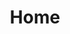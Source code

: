 ---
layout: home
title: Home

hero:
  name: Software Engineer
  text: ~ forever learner
  tagline: Having fun with tech since I was born

features:
  - title: "Hack-the-box Penetration Testing Process"
    details: Brincando mais com Pentest
    link: /posts/2025/01/23/hack-the-box-penetration-testing-process.md
    date: 2025-01-23

  - title: "2025 e um novo/velho hobby: Pentest"
    details: Voltei a brincar de Pentester
    link: /posts/2025/01/16/2025-e-um-novo-velho-hobby-pentest.md
    date: 2025-01-16

  - title: "Sharding Database e SQLite"
    details: Aprendizados obtidos ao separar um banco sqlite em vários arquivos
    link: /posts/2024/PT-sharding-database-e-sqlite.md
    date: 2024-06-19

  - title: "Dump Mental 2: Experiência escrevendo meu próprio CLI"
    details: A continuação da saga do Blog com IA
    link: /posts/2024/PT-dump-mental-blogs-parte-2.md
    date: 2024-05-29

  - title: "Dump Mental: Próximos passos do desafio Blog com +100K posts"
    details: A continuação da saga do Blog com IA
    link: /posts/2024/PT-dump-mental-proximos-passos-do-desafio-blog-com-100k-posts
    date: 2024-05-10

  - title: Escalando de 65k para 104k artigos no Blog
    details: A continuação da saga do Blog com IA
    link: /posts/2024/PT-escalando-de-64k-para-100k-artigos

  - title: Desafios e soluções na Gestão de blogs com +50 mil artigos - IA, Rust e Vue
    details: Um artigo técnico detalhando desafios, migrações e decisões tomadas na jornada de um simples site
    link: /posts/2024/PT-desafios-e-solucoes-na-gestao-de-blogs-com-mais-de-50-mil-artigos-ia-rust-e-vue

  - title: Python e um resumo profissional de 2023
    details: A simple explanation about my process of learn Python
    link: /posts/2024/PT-python-as-my-tool

  - title: Testing and Mocking with Laravel
    details: A simple explanation about mock with Stripe example
    link: /posts/2022/testing-and-mocking-with-laravel

  - title: Ensure a beaut code with Laravel Pint
    details: Learn a little bit about Laravel Pint
    link: /posts/2022/ensure-a-beaut-code-with-laravel-pint

  - title: CheckList to do a good Rest API
    details: Some ideas about what one good api need
    link: /posts/2022/PT-checklist-to-API-Rest.md
    
  - title: My experience with Rust Language
    details: I wrote a little abit about my experience learning Rust
    link: /posts/2022/PT-rust-language-and-me
    
---